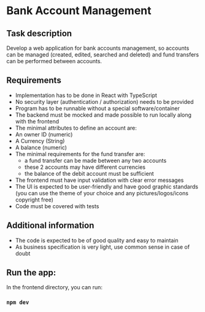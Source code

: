 # Bank Account Management

## Task description

Develop a web application for bank accounts management, so accounts can be managed (created, edited, searched and deleted) and fund transfers can be performed between accounts.

## Requirements

- Implementation has to be done in React with TypeScript
- No security layer (authentication / authorization) needs to be provided
- Program has to be runnable without a special software/container
- The backend must be mocked and made possible to run locally along with the frontend
- The minimal attributes to define an account are:
- An owner ID (numeric)
- A Currency (String)
- A balance (numeric)
- The minimal requirements for the fund transfer are:
  - a fund transfer can be made between any two accounts
  - these 2 accounts may have different currencies
  - the balance of the debit account must be sufficient
- The frontend must have input validation with clear error messages
- The UI is expected to be user-friendly and have good graphic standards (you can use the theme of your choice and any pictures/logos/icons copyright free)
- Code must be covered with tests

## Additional information

- The code is expected to be of good quality and easy to maintain
- As business specification is very light, use common sense in case of doubt

## Run the app:

In the frontend directory, you can run:

### `npm dev`
